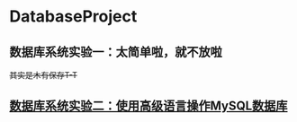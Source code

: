 # DatabaseProject
## 数据库系统实验一：太简单啦，就不放啦
~~其实是木有保存T-T~~
## [数据库系统实验二：使用高级语言操作MySQL数据库](https://github.com/ziye0229/DatabaseProject/tree/master/UImysql)
